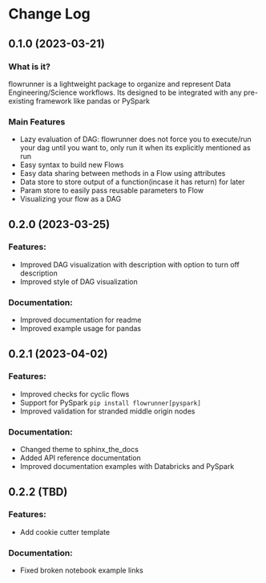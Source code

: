 # Change Log

## 0.1.0 (2023-03-21)

### What is it?

flowrunner is a lightweight package to organize and represent Data Engineering/Science workflows. Its designed to be integrated with any pre-existing framework like pandas or PySpark

### Main Features
- Lazy evaluation of DAG: flowrunner does not force you to execute/run your dag until you want to, only run it when its explicitly mentioned as run
- Easy syntax to build new Flows
- Easy data sharing between methods in a Flow using attributes
- Data store to store output of a function(incase it has return) for later
- Param store to easily pass reusable parameters to Flow
- Visualizing your flow as a DAG



## 0.2.0 (2023-03-25)

### Features:
- Improved DAG visualization with description with option to turn off description
- Improved style of DAG visualization

### Documentation:
- Improved documentation for readme
- Improved example usage for pandas


## 0.2.1 (2023-04-02)

### Features:
- Improved checks for cyclic flows
- Support for PySpark `pip install flowrunner[pyspark]`
- Improved validation for stranded middle origin nodes

### Documentation:
- Changed theme to sphinx_the_docs
- Added API reference documentation
- Improved documentation examples with Databricks and PySpark


## 0.2.2 (TBD)

### Features:
- Add cookie cutter template

### Documentation:
- Fixed broken notebook example links
